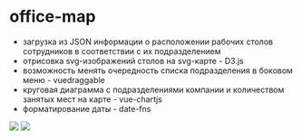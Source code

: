 # office-map

- загрузка из JSON информации о расположении рабочих столов сотрудников в соответствии с их подразделением
- отрисовка svg-изображений столов на svg-карте - D3.js
- возможность менять очередность списка подразделения в боковом меню - vuedraggable
- круговая диаграмма с подразделениями компании и количеством занятых мест на карте - vue-chartjs
- форматирование даты - date-fns

<img src="readme/map_1">
<img src="readme/map_1">
